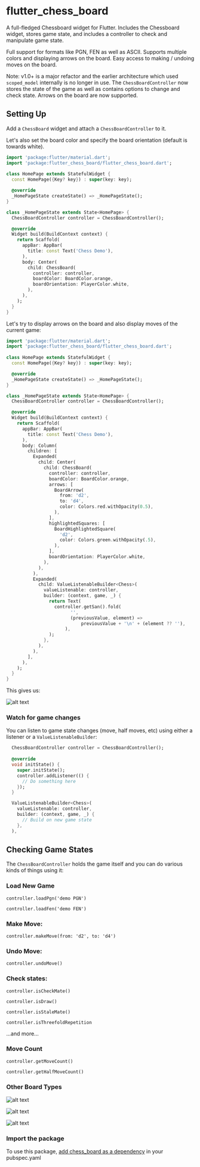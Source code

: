 # flutter_chess_board

A full-fledged Chessboard widget for Flutter. Includes the Chessboard widget, stores game 
state, and includes a controller to check and manipulate game state. 

Full support for formats like PGN, FEN as well as ASCII. Supports multiple colors and displaying 
arrows on the board. Easy access to making / undoing moves on the board. 

Note: v1.0+ is a major refactor and the earlier architecture which used `scoped_model` internally 
is no longer in use. The `ChessBoardController` now stores the state of the game as well as contains 
options to change and check state. Arrows on the board are now supported.

## Setting Up

Add a `ChessBoard` widget and attach a `ChessBoardController` to it.

Let's also set the board color and specify the board orientation (default is towards white).

```dart
import 'package:flutter/material.dart';
import 'package:flutter_chess_board/flutter_chess_board.dart';
        
class HomePage extends StatefulWidget {
  const HomePage({Key? key}) : super(key: key);

  @override
  _HomePageState createState() => _HomePageState();
}

class _HomePageState extends State<HomePage> {
  ChessBoardController controller = ChessBoardController();

  @override
  Widget build(BuildContext context) {
    return Scaffold(
      appBar: AppBar(
        title: const Text('Chess Demo'),
      ),
      body: Center(
        child: ChessBoard(
          controller: controller,
          boardColor: BoardColor.orange,
          boardOrientation: PlayerColor.white,
        ),
      ),
    );
  }
}
```

Let's try to display arrows on the board and also display moves of the current game:

```dart
import 'package:flutter/material.dart';
import 'package:flutter_chess_board/flutter_chess_board.dart';
        
class HomePage extends StatefulWidget {
  const HomePage({Key? key}) : super(key: key);

  @override
  _HomePageState createState() => _HomePageState();
}

class _HomePageState extends State<HomePage> {
  ChessBoardController controller = ChessBoardController();

  @override
  Widget build(BuildContext context) {
    return Scaffold(
      appBar: AppBar(
        title: const Text('Chess Demo'),
      ),
      body: Column(
        children: [
          Expanded(
            child: Center(
              child: ChessBoard(
                controller: controller,
                boardColor: BoardColor.orange,
                arrows: [
                  BoardArrow(
                    from: 'd2',
                    to: 'd4',
                    color: Colors.red.withOpacity(0.5),
                  ),
                ],
                highlightedSquares: [
                  BoardHighlightedSquare(
                    'd2',
                    color: Colors.green.withOpacity(.5),
                  ),
                ],
                boardOrientation: PlayerColor.white,
              ),
            ),
          ),
          Expanded(
            child: ValueListenableBuilder<Chess>(
              valueListenable: controller,
              builder: (context, game, _) {
                return Text(
                  controller.getSan().fold(
                        '',
                        (previousValue, element) =>
                            previousValue + '\n' + (element ?? ''),
                      ),
                );
              },
            ),
          ),
        ],
      ),
    );
  }
}
```

This gives us:

![alt text](https://github.com/deven98/flutter_chess_board/blob/master/screen_shot_4.png)

### Watch for game changes

You can listen to game state changes (move, half moves, etc) using either a listener or a `ValueListenableBuilder`:

```dart
  ChessBoardController controller = ChessBoardController();
  
  @override
  void initState() {
    super.initState();
    controller.addListener(() {
      // Do something here
    });
  }
```

```dart
  ValueListenableBuilder<Chess>(
    valueListenable: controller,
    builder: (context, game, _) {
      // Build on new game state
    },
  ),
```

## Checking Game States

The `ChessBoardController` holds the game itself and you can do various kinds of things using it:

### Load New Game

`controller.loadPgn('demo PGN')`

`controller.loadFen('demo FEN')`

### Make Move:

`controller.makeMove(from: 'd2', to: 'd4')`

### Undo Move:

`controller.undoMove()`

### Check states:

`controller.isCheckMate()`

`controller.isDraw()`

`controller.isStaleMate()`

`controller.isThreefoldRepetition`

...and more...

### Move Count 

`controller.getMoveCount()`

`controller.getHalfMoveCount()`

### Other Board Types

![alt text](https://github.com/deven98/flutter_chess_board/blob/master/screen_shot.png)

![alt text](https://github.com/deven98/flutter_chess_board/blob/master/screen_shot_2.png)

![alt text](https://github.com/deven98/flutter_chess_board/blob/master/screen_shot_3.png)

### Import the package 

To use this package, [add chess_board as a dependency](https://pub.dartlang.org/packages/flutter_chess_board#-installing-tab-) in your pubspec.yaml

